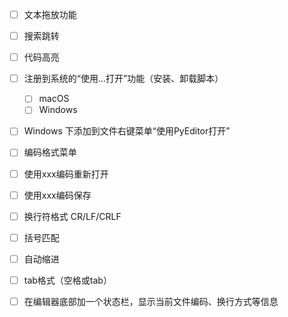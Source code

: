 - [ ] 文本拖放功能
- [ ] 搜索跳转
- [ ] 代码高亮
- [ ] 注册到系统的“使用…打开”功能（安装、卸载脚本）
    - [ ] macOS
    - [ ] Windows
- [ ] Windows 下添加到文件右键菜单“使用PyEditor打开”
- [ ] 编码格式菜单
- [ ] 使用xxx编码重新打开
- [ ] 使用xxx编码保存
- [ ] 换行符格式 CR/LF/CRLF
- [ ] 括号匹配
- [ ] 自动缩进
- [ ] tab格式（空格或tab）
- [ ] 在编辑器底部加一个状态栏，显示当前文件编码、换行方式等信息


